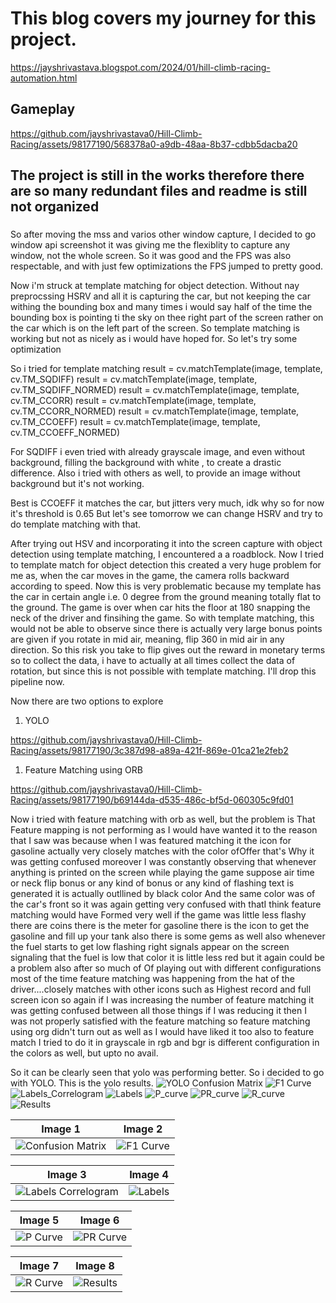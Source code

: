 # This blog covers my journey for this project.
https://jayshrivastava.blogspot.com/2024/01/hill-climb-racing-automation.html 


## Gameplay

https://github.com/jayshrivastava0/Hill-Climb-Racing/assets/98177190/568378a0-a9db-48aa-8b37-cdbb5dacba20



###
## The project is still in the works therefore there are so many redundant files and readme is still not organized
###

So after moving the mss and varios other window capture, I decided to go window api screenshot
it was giving me the flexiblity to capture any window, not the whole screen. So it was good and the FPS was also
respectable, and with just few optimizations the FPS jumped to pretty good.



Now i'm struck at template matching for object detection. Without nay preprocssing HSRV and all it is capturing the car,
but not keeping the car withing the bounding box and many times i would say half of the time the bounding box is 
pointing ti the sky on thee right part of the screen rather on the car which is on the left part of the screen.
So template matching is working but not as nicely as i would have hoped for. So let's try some optimization


So i tried for template matching
result = cv.matchTemplate(image, template, cv.TM_SQDIFF)
result = cv.matchTemplate(image, template, cv.TM_SQDIFF_NORMED)
result = cv.matchTemplate(image, template, cv.TM_CCORR)
result = cv.matchTemplate(image, template, cv.TM_CCORR_NORMED)
result = cv.matchTemplate(image, template, cv.TM_CCOEFF)
result = cv.matchTemplate(image, template, cv.TM_CCOEFF_NORMED)



For SQDIFF i even tried with already grayscale image, and even without background, filling the background with white , to create a drastic difference. 
Also i tried with others as well, to provide an image without background but it's not working.

Best is CCOEFF it matches the car, but jitters very much, idk why so for now it's threshold is 0.65
But let's see tomorrow we can change HSRV and try to do template matching with that.











After trying out HSV and incorporating it into the screen capture with object detection using template matching, I encountered a a roadblock. Now I tried to template match for object detection this created a very huge problem for me as, when the car moves in the game, the camera rolls backward according to speed. Now this is very problematic because my template has the car in certain angle i.e. 0 degree from the ground meaning totally flat to the ground. The game is over when car hits the floor at 180 snapping the neck of the driver and finsihing the game. So with template matching, this would not be able to observe since there is actually very large bonus points are given if you rotate in mid air, meaning, flip 360 in mid air in any direction. So this risk you take to flip gives out the reward in monetary terms so to collect the data, i have to actually at all times collect the data of rotation, but since this is not possible with template matching. I'll drop this pipeline now. 

Now there are two options to explore
1. YOLO

https://github.com/jayshrivastava0/Hill-Climb-Racing/assets/98177190/3c387d98-a89a-421f-869e-01ca21e2feb2


   
1. Feature Matching using ORB

https://github.com/jayshrivastava0/Hill-Climb-Racing/assets/98177190/b69144da-d535-486c-bf5d-060305c9fd01





Now i tried with feature matching with orb as well, but the problem is That Feature mapping is not performing as I would have wanted it to the reason that I saw was because when I was featured matching it the icon for gasoline actually very closely matches with the color ofOffer that's Why it was getting confused moreover I was constantly observing that whenever anything is printed on the screen while playing the game suppose air time or neck flip bonus or any kind of bonus or any kind of flashing text is generated it is actually outllined by black color And the same color was of the car's front so it was again getting very confused with thatI think feature matching would have Formed very well if the game was little less flashy there are coins there is the meter for gasoline there is the icon to get the gasoline and fill up your tank also there is some gems as well also whenever the fuel starts to get low flashing right signals appear on the screen signaling that the fuel is low that color it is little less red but it again could be a problem also after so much of Of playing out with different configurations most of the time feature matching was happening from the hat of the driver....closely matches with other icons such as Highest record and full screen icon so again if I was increasing the number of feature matching it was getting confused between all those things if I was reducing it then I was not properly satisfied with the feature matching so feature matching using org didn't turn out as well as I would have liked it too also to feature match I tried to do it in grayscale in rgb and bgr is different configuration in the colors as well, but upto no avail.



So it can be clearly seen that yolo was performing better. So i decided to go with YOLO.
This is the yolo results.
![YOLO Confusion Matrix](https://github.com/jayshrivastava0/Hill-Climb-Racing/blob/main/yolo_results/confusion_matrix.png)
![F1 Curve](https://github.com/jayshrivastava0/Hill-Climb-Racing/blob/main/yolo_results/F1_curve.png)
![Labels_Correlogram](https://github.com/jayshrivastava0/Hill-Climb-Racing/blob/main/yolo_results/labels_correlogram.jpg)
![Labels](https://github.com/jayshrivastava0/Hill-Climb-Racing/blob/main/yolo_results/labels.jpg)
![P_curve](https://github.com/jayshrivastava0/Hill-Climb-Racing/blob/main/yolo_results/P_curve.png)
![PR_curve](https://github.com/jayshrivastava0/Hill-Climb-Racing/blob/main/yolo_results/PR_curve.png)
![R_curve](https://github.com/jayshrivastava0/Hill-Climb-Racing/blob/main/yolo_results/R_curve.png)
![Results](https://github.com/jayshrivastava0/Hill-Climb-Racing/blob/main/yolo_results/results.png)






| Image 1 | Image 2 |
|---------|---------|
| ![Confusion Matrix](https://github.com/jayshrivastava0/Hill-Climb-Racing/blob/main/yolo_results/confusion_matrix.png) | ![F1 Curve](https://github.com/jayshrivastava0/Hill-Climb-Racing/blob/main/yolo_results/F1_curve.png) |

| Image 3 | Image 4 |
|---------|---------|
| ![Labels Correlogram](https://github.com/jayshrivastava0/Hill-Climb-Racing/blob/main/yolo_results/labels_correlogram.jpg) | ![Labels](https://github.com/jayshrivastava0/Hill-Climb-Racing/blob/main/yolo_results/labels.jpg) |

| Image 5 | Image 6 |
|---------|---------|
| ![P Curve](https://github.com/jayshrivastava0/Hill-Climb-Racing/blob/main/yolo_results/P_curve.png) | ![PR Curve](https://github.com/jayshrivastava0/Hill-Climb-Racing/blob/main/yolo_results/PR_curve.png) |

| Image 7 | Image 8 |
|---------|---------|
| ![R Curve](https://github.com/jayshrivastava0/Hill-Climb-Racing/blob/main/yolo_results/R_curve.png) | ![Results](https://github.com/jayshrivastava0/Hill-Climb-Racing/blob/main/yolo_results/results.png) |
